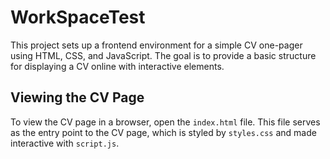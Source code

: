# WorkSpaceTest

This project sets up a frontend environment for a simple CV one-pager using HTML, CSS, and JavaScript. The goal is to provide a basic structure for displaying a CV online with interactive elements.

## Viewing the CV Page

To view the CV page in a browser, open the `index.html` file. This file serves as the entry point to the CV page, which is styled by `styles.css` and made interactive with `script.js`.
